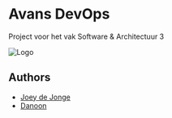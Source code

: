 # Avans DevOps

Project voor het vak Software & Architectuur 3


![Logo](https://www.linkpicture.com/q/Logo_SOA3-removebg-preview.png)


## Authors

- [Joey de Jonge](https://github.com/JoeydeJongeAvans)
- [Danoon](https://github.com/dan00n1)
